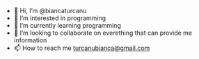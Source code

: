 - 👋 Hi, I’m @biancaturcanu
- 👀 I’m interested in programming
- 🌱 I’m currently learning programming
- 💞️ I’m looking to collaborate on everething that can provide me information
- 📫 How to reach me turcanubianca@gmail.com

<!---
biancaturcanu/biancaturcanu is a ✨ special ✨ repository because its `README.md` (this file) appears on your GitHub profile.
You can click the Preview link to take a look at your changes.
--->
